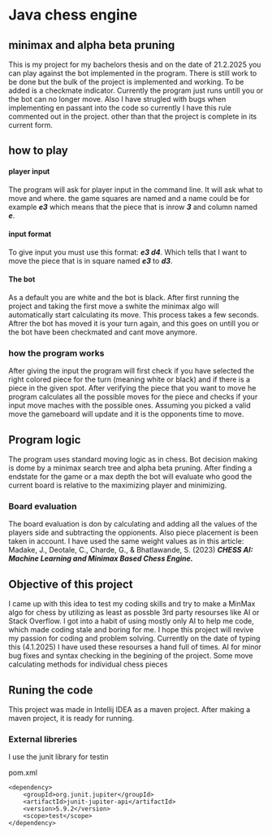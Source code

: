 # Java chess engine #
## minimax and alpha beta pruning ##

This is my project for my bachelors thesis and on the date of 21.2.2025 you can play against the bot implemented in the program. There is still work to be done but the bulk of the project is implemented and working. To be added is a checkmate indicator. Currently the program just runs untill you or the bot can no longer move. Also I have strugled with bugs when implementing en passant into the code so currently I have this rule commented out in the project. other than that the project is complete in its current form.

## how to play ##
#### player input ####
The program will ask for player input in the command line. It will ask what to move and where. the game squares are named and a name could be for example ___e3___ which means that the piece that is inrow ___3___ and column named ___e___.
#### input format ####
To give input you must use this format: ___e3 d4___. Which tells that I want to move the piece that is in square named ___e3___ to ___d3___.
#### The bot ####
As a default you are white and the bot is black. After first running the project and taking the first move a swhite the minimax algo will automatically start calculating its move. This process takes a few seconds. Aftrer the bot has moved it is your turn again, and this goes on untill you or the bot have been checkmated and cant move anymore.

### how the program works ####
After giving the input the program will first check if you have selected the right colored piece for the turn (meaning white or black) and if there is a piece in the given spot.
After verifying the piece that you want to move he program calculates all the possible moves for the piece and checks if your input move maches with the possible ones.
Assuming you picked a valid move the gameboard will update and it is the opponents time to move.

## Program logic ##

The program uses standard moving logic as in chess. Bot decision making is dome by a minimax search tree and alpha beta pruning. After finding a endstate for the game or a max depth the bot will evaluate who good the current board is relative to the maximizing player and minimizing.

### Board evaluation ###

The board evaluation is don by calculating and adding all the values of the players side and subtracting the oppionents. Also piece placement is been taken in account. I have used the same weight values as in this article: Madake, J., Deotale, C., Charde, G., & Bhatlawande, S. (2023) ___CHESS AI: Machine Learning and Minimax Based Chess Engine.___

## Objective of this project ##

I came up with this idea to test my coding skills and try to make a MinMax algo for chess by utilizing as least as possble 3rd party resourses like AI or Stack Overflow. I got into a habit of using mostly only AI to help me code, which made coding stale and boring for me.
I hope this project will revive my passion for coding and problem solving. Currently on the date of typing this (4.1.2025) I have used these resourses a hand full of times. AI for minor bug fixes and syntax checking in the begining of the project. Some move calculating methods for individual chess pieces

## Runing the code ##

This project was made in Intellij IDEA as a maven project. After making a maven project, it is ready for running.

### External libreries ###

I use the junit library for testin

pom.xml
```
<dependency>
    <groupId>org.junit.jupiter</groupId>
    <artifactId>junit-jupiter-api</artifactId>
    <version>5.9.2</version>
    <scope>test</scope>
</dependency>
```
